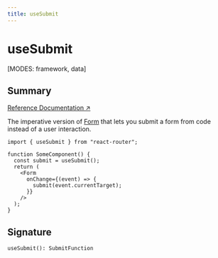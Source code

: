 ```yaml
---
title: useSubmit
---
```


# useSubmit

[MODES: framework, data]

## Summary

[Reference Documentation ↗](https://api.reactrouter.com/v7/functions/react_router.useSubmit.html)

The imperative version of [Form](../components/Form) that lets you submit a form from code instead of a user interaction.

```tsx
import { useSubmit } from "react-router";

function SomeComponent() {
  const submit = useSubmit();
  return (
    <Form
      onChange={(event) => {
        submit(event.currentTarget);
      }}
    />
  );
}
```

## Signature

```tsx
useSubmit(): SubmitFunction
```
